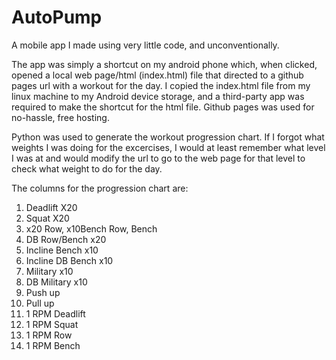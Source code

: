 # AutoPump

A mobile app I made using very little code, and unconventionally.

The app was simply a shortcut on my android phone which, when clicked, opened a local web page/html (index.html) file that directed to a github pages url with a workout for the day. I copied the index.html file from my linux machine to my Android device storage, and a third-party app was required to make the shortcut for the html file. Github pages was used for no-hassle, free hosting.

Python was used to generate the workout progression chart. If I forgot what weights I was doing for the excercises, I would at least remember what level I was at and would modify the url to go to the web page for that level to check what weight to do for the day.


The columns for the progression chart are:
1. Deadlift X20
2. Squat X20
3. x20 Row, x10Bench Row, Bench
4. DB Row/Bench x20
5. Incline Bench x10
6. Incline DB Bench x10
7. Military x10
8. DB Military x10
9. Push up
10. Pull up
11. 1 RPM Deadlift
12. 1 RPM Squat
13. 1 RPM Row
14. 1 RPM Bench
